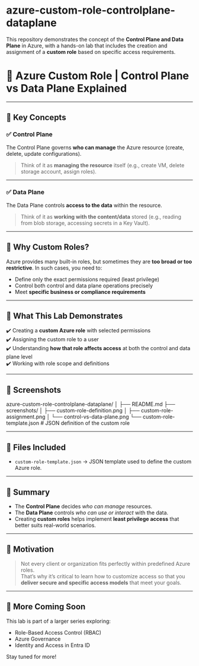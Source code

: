 # azure-custom-role-controlplane-dataplane
This repository demonstrates the concept of the **Control Plane and Data Plane** in Azure, with a hands-on lab that includes the creation and assignment of a **custom role** based on specific access requirements.


# 🔐 Azure Custom Role | Control Plane vs Data Plane Explained

---

## 🧠 Key Concepts

### ✅ Control Plane
The Control Plane governs **who can manage** the Azure resource (create, delete, update configurations).

> Think of it as **managing the resource** itself (e.g., create VM, delete storage account, assign roles).

---

### ✅ Data Plane
The Data Plane controls **access to the data** within the resource.

> Think of it as **working with the content/data** stored (e.g., reading from blob storage, accessing secrets in a Key Vault).

---

## 🧱 Why Custom Roles?

Azure provides many built-in roles, but sometimes they are **too broad or too restrictive**. In such cases, you need to:

- Define only the exact permissions required (least privilege)
- Control both control and data plane operations precisely
- Meet **specific business or compliance requirements**

---

## 🧪 What This Lab Demonstrates

✔️ Creating a **custom Azure role** with selected permissions  
✔️ Assigning the custom role to a user  
✔️ Understanding **how that role affects access** at both the control and data plane level  
✔️ Working with role scope and definitions

---

## 📸 Screenshots

azure-custom-role-controlplane-dataplane/
│
├── README.md
├── screenshots/
│   ├── custom-role-definition.png
│   ├── custom-role-assignment.png
│   └── control-vs-data-plane.png
└── custom-role-template.json     # JSON definition of the custom role

---

## 🧰 Files Included

- `custom-role-template.json` → JSON template used to define the custom Azure role.

---

## 💬 Summary

- The **Control Plane** decides *who can manage* resources.
- The **Data Plane** controls *who can use or interact* with the data.
- Creating **custom roles** helps implement **least privilege access** that better suits real-world scenarios.

---

## 🧠 Motivation

> Not every client or organization fits perfectly within predefined Azure roles.  
> That’s why it’s critical to learn how to customize access so that you **deliver secure and specific access models** that meet your goals.

---

## 🚀 More Coming Soon

This lab is part of a larger series exploring:

- Role-Based Access Control (RBAC)
- Azure Governance
- Identity and Access in Entra ID

Stay tuned for more!
